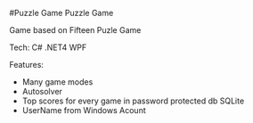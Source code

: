 #Puzzle Game 
Puzzle Game 

Game based on Fifteen Puzle Game

Tech: C# .NET4 WPF 

Features:
- Many game modes
- Autosolver
- Top scores for every game in password protected db SQLite  
- UserName from Windows Acount

